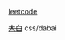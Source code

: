 [leetcode](https://juejin.im/post/5c77ab9f5188253ec91e2830)

~~[大白](https://juejin.im/post/5c77ab9f5188253ec91e2830)~~ css/dabai 